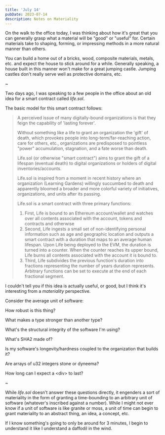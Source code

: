 ```yaml
---
title: 'July 14'
pubDate: 2023-07-14
description: Notes on Materiality
---
```


On the walk to the office today, I was thinking about how it's great that you can generally grasp what a material will be "good" or "useful" for. Certain materials take to shaping, forming, or impressing methods in a more natural manner than others.

You can build a home out of a bricks, wood, composite materials, metals, etc. and expect the house to stick around for a while. Generally speaking, a house built in this manner won't make for a great jumping castle. Jumping castles don't really serve well as protective domains, etc.

~

Two days ago, I was speaking to a few people in the office about an old idea for a smart contract called *life.sol*.

The basic model for this smart contract follows:

> A perceived issue of many digitally-bound organizations is that they feign the capability of 'lasting forever'.
>
> Without something like a life to grant an organization the 'gift' of death, which provokes people into long-term/far-reaching action, care for others, etc., organizations are predisposed to pointless "power" accumulation, stagnation, and a fate worse than death.
>
> Life.sol (or otherwise "smart contract") aims to grant the gift of a lifespan (eventual death) to digital organizations or holders of digital inventories/accounts.
>
> Life.sol is inspired from a moment in recent history where an organization (Learning Gardens) willingly succumbed to death and apparently bloomed a broader and more colorful variety of initiatives, organizations, and units after its passing.
>
> Life.sol is a smart contract with three primary functions:
>
> 1. First, Life is bound to an Ethereum account/wallet and watches over all contents associated with the account, tokens and contracts and otherwise
> 2. Second, Life ingests a small set of non-identifying personal information such as age and geographic location and outputs a smart contract with a duration that maps to an average human lifespan. Upon Life being deployed to the EVM, the duration is turned into a counter. When the counter reaches its upper bound, Life burns all contents associated with the account it is bound to.
> 3. Third, Life subdivides the previous function's duration into fractions representing the number of years duration represents. Arbitrary functions can be set to execute at the end of each fractional segment.

I couldn't tell you if this idea is actually useful, or good, but I think it's interesting from a *materiality* perspective.

Consider the average unit of software:

How robust is this thing?

What makes a type stronger than another type?

What's the structural integrity of the software I'm using?

What's SHA2 made of?

Is my software's longevity/hardness coupled to the organization that builds it?

Are arrays of u32 integers stone or dyneema?

How long can I expect a \<div> to last?

~

While *life.sol* doesn't answer these questions directly, it engenders a sort of materiality in the form of granting a time-bounding to an arbitrary unit of software (whatever's inscribed against a number). While I might not ever know if a unit of software is like granite or moss, a unit of time can begin to grant materiality to an abstract thing, an idea, a concept, etc.

If I know something's going to only be around for 3 minutes, I begin to understand it like I understand a daffodil in the wind.
